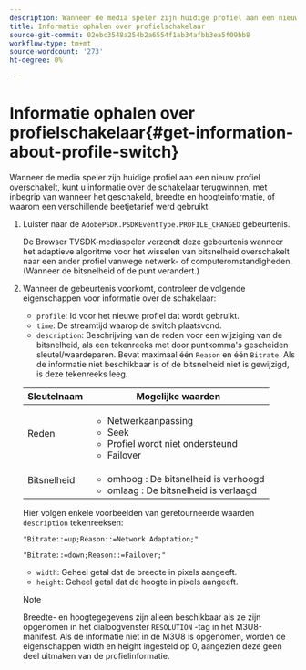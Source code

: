 ```yaml
---
description: Wanneer de media speler zijn huidige profiel aan een nieuw profiel overschakelt, kunt u informatie over de schakelaar terugwinnen, met inbegrip van wanneer het geschakeld, breedte en hoogteinformatie, of waarom een verschillende beetjetarief werd gebruikt.
title: Informatie ophalen over profielschakelaar
source-git-commit: 02ebc3548a254b2a6554f1ab34afbb3ea5f09bb8
workflow-type: tm+mt
source-wordcount: '273'
ht-degree: 0%

---
```


# Informatie ophalen over profielschakelaar{#get-information-about-profile-switch}

Wanneer de media speler zijn huidige profiel aan een nieuw profiel overschakelt, kunt u informatie over de schakelaar terugwinnen, met inbegrip van wanneer het geschakeld, breedte en hoogteinformatie, of waarom een verschillende beetjetarief werd gebruikt.

1. Luister naar de `AdobePSDK.PSDKEventType.PROFILE_CHANGED` gebeurtenis.

   De Browser TVSDK-mediaspeler verzendt deze gebeurtenis wanneer het adaptieve algoritme voor het wisselen van bitsnelheid overschakelt naar een ander profiel vanwege netwerk- of computeromstandigheden. (Wanneer de bitsnelheid of de punt verandert.)
1. Wanneer de gebeurtenis voorkomt, controleer de volgende eigenschappen voor informatie over de schakelaar:

   * `profile`: Id voor het nieuwe profiel dat wordt gebruikt.
   * `time`: De streamtijd waarop de switch plaatsvond.
   * `description`: Beschrijving van de reden voor een wijziging van de bitsnelheid, als een tekenreeks met door puntkomma&#39;s gescheiden sleutel/waardeparen. Bevat maximaal één `Reason` en één `Bitrate`. Als de informatie niet beschikbaar is of de bitsnelheid niet is gewijzigd, is deze tekenreeks leeg.

   <table id="table_E400FD9C57FF40CBAC14AF6847CD8301"> 
    <thead> 
      <tr> 
      <th colname="col1" class="entry"> Sleutelnaam </th> 
      <th colname="col2" class="entry"> Mogelijke waarden </th> 
      </tr> 
    </thead>
    <tbody> 
      <tr> 
      <td colname="col1"> <span class="codeph"> Reden </span> </td> 
      <td colname="col2"> 
        <ul id="ul_37DDE3F297634ED6B47DF5D73F969369"> 
        <li id="li_E374B029E1AF40689D70A9D30E057C5B">Netwerkaanpassing </li> 
        <li id="li_753862EEF1C9474EA8E20C89F5EF5D8D">Seek </li> 
        <li id="li_EC14923F92CF4D11A47928A8D2DE6D8B">Profiel wordt niet ondersteund </li> 
        <li id="li_695AB4A89C9D4833AF6D8B6424FC912B">Failover </li> 
        </ul> </td> 
      </tr> 
      <tr> 
      <td colname="col1"> <span class="codeph"> Bitsnelheid </span> </td> 
      <td colname="col2"> 
        <ul id="ul_1B49BD90A91147359712E1AFD8877E23"> 
        <li id="li_1C8E593C65D34742B14A8D0EAD43E0A9"> <span class="codeph"> omhoog </span>: De bitsnelheid is verhoogd </li> 
        <li id="li_B1A00E3985A849B6855E15CF70D79BB8"> <span class="codeph"> omlaag </span>: De bitsnelheid is verlaagd </li> 
        </ul> </td> 
      </tr> 
    </tbody> 
    </table>

   Hier volgen enkele voorbeelden van geretourneerde waarden `description` tekenreeksen:

   ```
   "Bitrate::=up;Reason::=Network Adaptation;" 
   
   "Bitrate::=down;Reason::=Failover;"
   ```

   * `width`: Geheel getal dat de breedte in pixels aangeeft.
   * `height`: Geheel getal dat de hoogte in pixels aangeeft.

   >[!NOTE]
   >
   >Breedte- en hoogtegegevens zijn alleen beschikbaar als ze zijn opgenomen in het dialoogvenster `RESOLUTION` -tag in het M3U8-manifest. Als de informatie niet in de M3U8 is opgenomen, worden de eigenschappen width en height ingesteld op 0, aangezien deze geen deel uitmaken van de profielinformatie.
